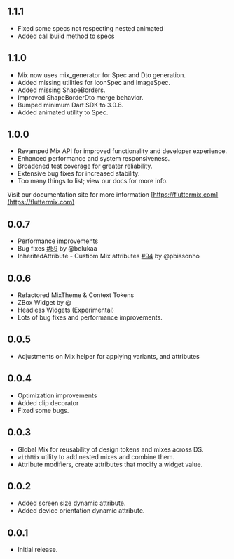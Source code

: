 ## 1.1.1

- Fixed some specs not respecting nested animated
- Added call build method to specs

## 1.1.0

- Mix now uses mix_generator for Spec and Dto generation.
- Added missing utilities for IconSpec and ImageSpec.
- Added missing ShapeBorders.
- Improved ShapeBorderDto merge behavior.
- Bumped minimum Dart SDK to 3.0.6.
- Added animated utility to Spec.

## 1.0.0

- Revamped Mix API for improved functionality and developer experience.
- Enhanced performance and system responsiveness.
- Broadened test coverage for greater reliability.
- Extensive bug fixes for increased stability.
- Too many things to list; view our docs for more info.

Visit our documentation site for more information [https://fluttermix.com](https://fluttermix.com)

## 0.0.7

- Performance improvements
- Bug fixes [#59](https://github.com/leoafarias/mix/issues/59) by @bdlukaa
- InheritedAttribute - Custiom Mix attributes [#94](https://github.com/leoafarias/mix/pull/94) by @pbissonho

## 0.0.6

- Refactored MixTheme & Context Tokens
- ZBox Widget by @
- Headless Widgets (Experimental)
- Lots of bug fixes and performance improvements.

## 0.0.5

- Adjustments on Mix helper for applying variants, and attributes

## 0.0.4

- Optimization improvements
- Added clip decorator
- Fixed some bugs.

## 0.0.3

- Global Mix for reusability of design tokens and mixes across DS.
- `withMix` utility to add nested mixes and combine them.
- Attribute modifiers, create attributes that modify a widget value.

## 0.0.2

- Added screen size dynamic attribute.
- Added device orientation dynamic attribute.

## 0.0.1

- Initial release.

